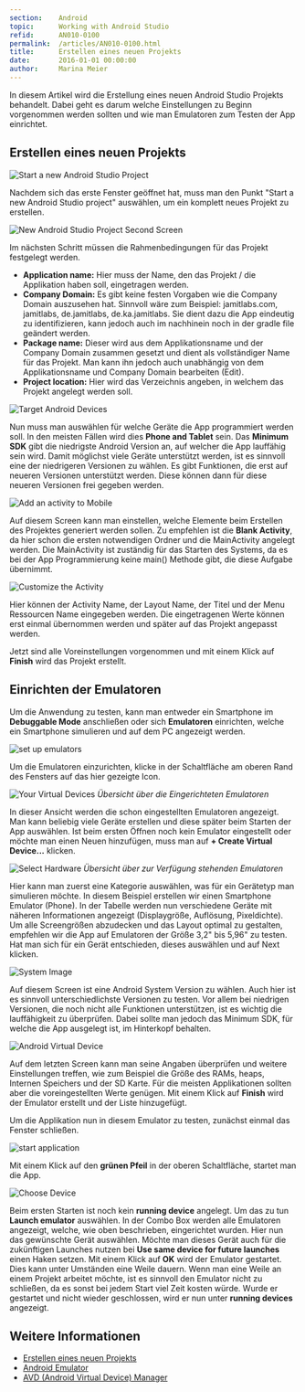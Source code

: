 ```yaml
---
section:    Android
topic:      Working with Android Studio
refid:      AN010-0100
permalink:  /articles/AN010-0100.html
title:      Erstellen eines neuen Projekts
date:       2016-01-01 00:00:00
author:     Marina Meier
---
```


In diesem Artikel wird die Erstellung eines neuen Android Studio Projekts
behandelt. Dabei geht es darum welche Einstellungen zu Beginn vorgenommen werden
sollten und wie man Emulatoren zum Testen der App einrichtet.

## Erstellen eines neuen Projekts

![Start a new Android Studio
Project](../../../BestPractices/public/images/AN010/0100/start_new_android_studio_project.jpg)

Nachdem sich das erste Fenster geöffnet hat, muss man den Punkt "Start a new Android Studio project" auswählen, um ein
komplett neues Projekt zu erstellen.


![New Android Studio Project Second
Screen](../../../BestPractices/public/images/AN010/0100/new_android_studio_project_second_screen.png)

Im nächsten Schritt müssen die Rahmenbedingungen für das Projekt festgelegt werden.

* **Application name:** Hier muss der Name, den das Projekt / die Applikation haben soll, eingetragen werden.  
* **Company Domain:** Es gibt keine festen Vorgaben wie die Company Domain auszusehen hat.
Sinnvoll wäre zum Beispiel: jamitlabs.com, jamitlabs, de.jamitlabs, de.ka.jamitlabs.
Sie dient dazu die App eindeutig zu identifizieren, kann jedoch auch im nachhinein
noch in der gradle file geändert werden.
* **Package name:** Dieser wird aus dem Applikationsname und der Company Domain zusammen
gesetzt und dient als vollständiger Name für das Projekt. Man kann ihn jedoch auch
unabhängig von dem Applikationsname und Company Domain bearbeiten (Edit).
* **Project location:** Hier wird das Verzeichnis angeben, in welchem das Projekt angelegt werden soll.


![Target Android Devices](../../../BestPractices/public/images/AN010/0100/target_android_devices.png)

Nun muss man auswählen für welche Geräte die App programmiert werden soll.
In den meisten Fällen wird dies **Phone and Tablet** sein. Das **Minimum SDK** gibt
die niedrigste Android Version an, auf welcher die App lauffähig sein wird.
Damit möglichst viele Geräte unterstützt werden, ist es sinnvoll eine der niedrigeren Versionen zu wählen.
Es gibt Funktionen, die erst auf neueren Versionen unterstützt werden.
Diese können dann für diese neueren Versionen frei gegeben werden.  

![Add an activity to Mobile](../../../BestPractices/public/images/AN010/0100/add_an_activity_to_mobile.jpg)

Auf diesem Screen kann man einstellen, welche Elemente beim Erstellen des
Projektes generiert werden sollen. Zu empfehlen ist die **Blank Activity**,
da hier schon die ersten notwendigen Ordner und die MainActivity angelegt werden.
Die MainActivity ist zuständig für das Starten des Systems, da es bei der App
Programmierung keine main() Methode gibt, die diese Aufgabe übernimmt.

![Customize the Activity](../../../BestPractices/public/images/AN010/0100/customize_the_activity.png)

Hier können der Activity Name, der Layout Name, der Titel und der Menu Ressourcen Name eingegeben werden. Die
eingetragenen Werte können erst einmal übernommen werden und später auf das Projekt angepasst werden.

Jetzt sind alle Voreinstellungen vorgenommen und mit einem Klick auf **Finish** wird das Projekt erstellt.



## Einrichten der Emulatoren

Um die Anwendung zu testen, kann man entweder ein Smartphone im **Debuggable Mode**
anschließen oder sich **Emulatoren** einrichten, welche ein Smartphone simulieren und auf dem PC angezeigt werden.

![set up emulators](../../../BestPractices/public/images/AN010/0100/set_up_emulators.jpg)

Um die Emulatoren einzurichten, klicke in der Schaltfläche am oberen Rand des Fensters auf das hier gezeigte Icon.


![Your Virtual Devices](../../../BestPractices/public/images/AN010/0100/your_virtual_devices.jpg)
*Übersicht über die Eingerichteten Emulatoren*

In dieser Ansicht werden die schon eingestellten Emulatoren angezeigt. Man kann
beliebig viele Geräte erstellen und diese später beim Starten der App auswählen.
Ist beim ersten Öffnen noch kein Emulator eingestellt oder möchte man einen Neuen
hinzufügen, muss man auf **+ Create Virtual Device...** klicken.

![Select Hardware](../../../BestPractices/public/images/AN010/0100/select_hardware.png)
*Übersicht über zur Verfügung stehenden Emulatoren*

Hier kann man zuerst eine Kategorie auswählen, was für ein Gerätetyp man simulieren möchte.
In diesem Beispiel erstellen wir einen Smartphone Emulator (Phone). In der Tabelle werden nun
verschiedene Geräte mit näheren Informationen angezeigt (Displaygröße, Auflösung, Pixeldichte).
Um alle Screengrößen abzudecken und das Layout optimal zu gestalten, empfehlen wir die App
auf Emulatoren der Größe 3,2" bis 5,96" zu testen. Hat man sich für ein Gerät entschieden, dieses auswählen und auf Next
klicken.

![System Image](../../../BestPractices/public/images/AN010/0100/system_image.png)

Auf diesem Screen ist eine Android System Version zu wählen. Auch hier ist es sinnvoll
unterschiedlichste Versionen zu testen. Vor allem bei niedrigen Versionen, die noch nicht alle
Funktionen unterstützen, ist es wichtig die lauffähigkeit zu überprüfen. Dabei sollte man jedoch
das Minimum SDK, für welche die App ausgelegt ist, im Hinterkopf behalten.


![Android Virtual Device](../../../BestPractices/public/images/AN010/0100/android_virtual_device.png)

Auf dem letzten Screen kann man seine Angaben überprüfen und weitere Einstellungen treffen,
wie zum Beispiel die Größe des RAMs, heaps, Internen Speichers und der SD Karte.
Für die meisten Applikationen sollten aber die voreingestellten Werte genügen.
Mit einem Klick auf **Finish** wird der Emulator erstellt und der Liste hinzugefügt.

Um die Applikation nun in diesem Emulator zu testen, zunächst einmal das Fenster schließen.

![start application](../../../BestPractices/public/images/AN010/0100/start_application.jpg)

Mit einem Klick auf den **grünen Pfeil** in der oberen Schaltfläche, startet man die App.

![Choose Device](../../../BestPractices/public/images/AN010/0100/choose_device.jpg)

Beim ersten Starten ist noch kein **running device** angelegt. Um das zu tun **Launch emulator** auswählen.
In der Combo Box werden alle Emulatoren angezeigt, welche, wie oben beschrieben, eingerichtet wurden.
Hier nun das gewünschte Gerät auswählen. Möchte man dieses Gerät auch für die zukünftigen Launches
nutzen bei **Use same device for future launches** einen Haken setzen. Mit einem Klick auf **OK** wird der Emulator
gestartet.
Dies kann unter Umständen eine Weile dauern. Wenn man eine Weile an einem Projekt arbeitet möchte,
ist es sinnvoll den Emulator nicht zu schließen, da es sonst bei jedem Start viel Zeit kosten würde.
Wurde er gestartet und nicht wieder geschlossen, wird er nun unter **running devices** angezeigt.

## Weitere Informationen

* [Erstellen eines neuen Projekts](http://developer.android.com/training/basics/firstapp/creating-project.html)
* [Android Emulator](http://developer.android.com/tools/devices/emulator.html)
* [AVD (Android Virtual Device) Manager](http://developer.android.com/tools/devices/managing-avds.html)
